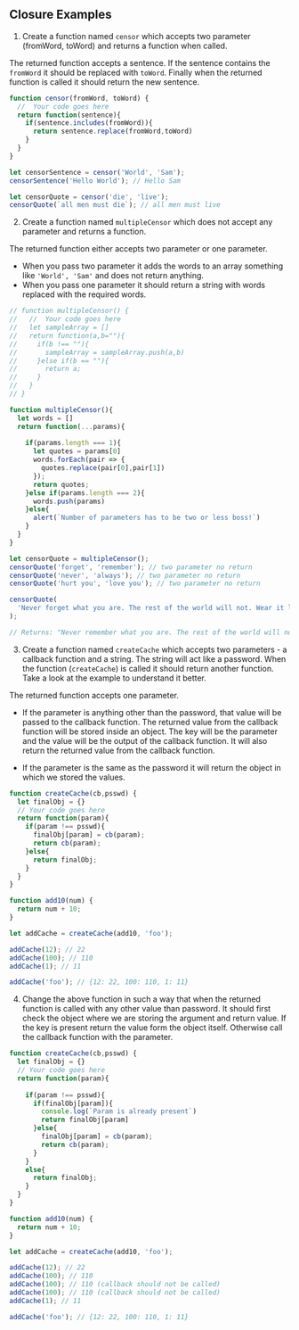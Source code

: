 ## Closure Examples

1. Create a function named `censor` which accepts two parameter (fromWord, toWord) and returns a function when called.

The returned function accepts a sentence. If the sentence contains the `fromWord` it should be replaced with `toWord`. Finally when the returned function is called it should return the new sentence.

```js
function censor(fromWord, toWord) {
  //  Your code goes here
  return function(sentence){
    if(sentence.includes(fromWord)){
      return sentence.replace(fromWord,toWord)
    }
  }
}

let censorSentence = censor('World', 'Sam');
censorSentence('Hello World'); // Hello Sam

let censorQuote = censor('die', 'live');
censorQuote(`all men must die`); // all men must live
```

2. Create a function named `multipleCensor` which does not accept any parameter and returns a function.

The returned function either accepts two parameter or one parameter.

- When you pass two parameter it adds the words to an array something like `'World', 'Sam'` and does not return anything.
- When you pass one parameter it should return a string with words replaced with the required words.

```js
// function multipleCensor() {
//   //  Your code goes here
//   let sampleArray = []
//   return function(a,b=""){
//     if(b !== ""){
//       sampleArray = sampleArray.push(a,b)
//     }else if(b == ""){
//       return a;
//     }
//   }
// }

function multipleCensor(){
  let words = []
  return function(...params){
    
    if(params.length === 1){
      let quotes = params[0]
      words.forEach(pair => {
        quotes.replace(pair[0],pair[1])
      });
      return quotes;
    }else if(params.length === 2){
      words.push(params)
    }else{
      alert(`Number of parameters has to be two or less boss!`)
    }
  }
}

let censorQuote = multipleCensor();
censorQuote('forget', 'remember'); // two parameter no return
censorQuote('never', 'always'); // two parameter no return
censorQuote('hurt you', 'love you'); // two parameter no return

censorQuote(
  'Never forget what you are. The rest of the world will not. Wear it like armor, and it can never be used to hurt you.'
);

// Returns: "Never remember what you are. The rest of the world will not. Wear it like armor, and it can always be used to love you."
```

3. Create a function named `createCache` which accepts two parameters - a callback function and a string. The string will act like a password. When the function (`createCache`) is called it should return another function. Take a look at the example to understand it better.

The returned function accepts one parameter.

- If the parameter is anything other than the password, that value will be passed to the callback function. The returned value from the callback function will be stored inside an object. The key will be the parameter and the value will be the output of the callback function. It will also return the returned value from the callback function.

- If the parameter is the same as the password it will return the object in which we stored the values.

```js
function createCache(cb,psswd) {
  let finalObj = {}
  // Your code goes here
  return function(param){
    if(param !== psswd){
      finalObj[param] = cb(param);
      return cb(param);
    }else{
      return finalObj;
    }
  }
}

function add10(num) {
  return num + 10;
}

let addCache = createCache(add10, 'foo');

addCache(12); // 22
addCache(100); // 110
addCache(1); // 11

addCache('foo'); // {12: 22, 100: 110, 1: 11}
```

4. Change the above function in such a way that when the returned function is called with any other value than password. It should first check the object where we are storing the argument and return value. If the key is present return the value form the object itself. Otherwise call the callback function with the parameter.

```js
function createCache(cb,psswd) {
  let finalObj = {}
  // Your code goes here
  return function(param){
    
    if(param !== psswd){
      if(finalObj[param]){
        console.log(`Param is already present`)
        return finalObj[param]
      }else{
        finalObj[param] = cb(param);
        return cb(param);
      }
    }
    else{
      return finalObj;
    }
  }
}

function add10(num) {
  return num + 10;
}

let addCache = createCache(add10, 'foo');

addCache(12); // 22
addCache(100); // 110
addCache(100); // 110 (callback should not be called)
addCache(100); // 110 (callback should not be called)
addCache(1); // 11

addCache('foo'); // {12: 22, 100: 110, 1: 11}
```
